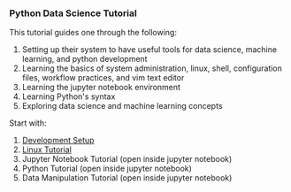 ### Python Data Science Tutorial

This tutorial guides one through the following:
1. Setting up their system to have useful tools for data science, machine learning, and python development
2. Learning the basics of system administration, linux, shell, configuration files, workflow practices, and vim text
   editor
3. Learning the jupyter notebook environment
4. Learning Python's syntax
5. Exploring data science and machine learning concepts

Start with:
1. [Development Setup](https://github.com/benjaminykim/dev_tut/blob/master/tutorials/Setup%20Tutorial.md)
2. [Linux Tutorial](https://github.com/benjaminykim/python_data_science_tutorial/blob/master/tutorials/Linux%20Tutorial.md)
3. Jupyter Notebook Tutorial (open inside jupyter notebook)
4. Python Tutorial (open inside jupyter notebook)
5. Data Manipulation Tutorial (open inside jupyter notebook)
